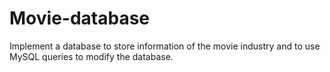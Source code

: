 # Movie-database
Implement a database to store information of the movie industry and to use MySQL queries to modify the database. 
